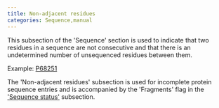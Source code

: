 ```yaml
---
title: Non-adjacent residues
categories: Sequence,manual
---
```


This subsection of the 'Sequence' section is used to indicate that two residues in a sequence are not consecutive and that there is an undetermined number of unsequenced residues between them.

Example: [P68251](https://www.uniprot.org/uniprotkb/P68251#sequences)

The 'Non-adjacent residues' subsection is used for incomplete protein sequence entries and is accompanied by the 'Fragments' flag in the ['Sequence status'](https://www.uniprot.org/help/sequence_status) subsection.
